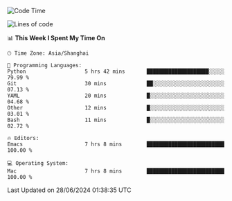 <!--START_SECTION:waka-->
![Code Time](http://img.shields.io/badge/Code%20Time-2%2C028%20hrs%207%20mins-blue)

![Lines of code](https://img.shields.io/badge/From%20Hello%20World%20I%27ve%20Written-308.1%20thousand%20lines%20of%20code-blue)

📊 **This Week I Spent My Time On** 

```text
🕑︎ Time Zone: Asia/Shanghai

💬 Programming Languages: 
Python                   5 hrs 42 mins       ████████████████████░░░░░   79.99 % 
Git                      30 mins             ██░░░░░░░░░░░░░░░░░░░░░░░   07.13 % 
YAML                     20 mins             █░░░░░░░░░░░░░░░░░░░░░░░░   04.68 % 
Other                    12 mins             █░░░░░░░░░░░░░░░░░░░░░░░░   03.01 % 
Bash                     11 mins             █░░░░░░░░░░░░░░░░░░░░░░░░   02.72 % 

🔥 Editors: 
Emacs                    7 hrs 8 mins        █████████████████████████   100.00 % 

💻 Operating System: 
Mac                      7 hrs 8 mins        █████████████████████████   100.00 % 
```


 Last Updated on 28/06/2024 01:38:35 UTC
<!--END_SECTION:waka-->
